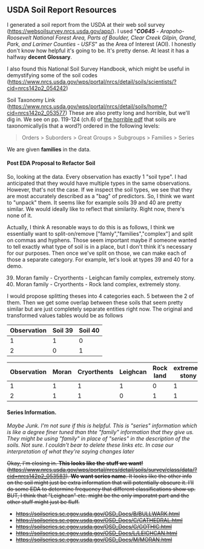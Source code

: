 ## USDA Soil Report Resources

I generated a soil report from the USDA at their web soil survey (https://websoilsurvey.nrcs.usda.gov/app/). I used "***CO645** - Arapaho-Roosevelt National Forest Area, Parts of Boulder, Clear Creek Gilpin, Grand, Park, and Larimer Counties - USFS*" as the Area of Interest (AOI). I honestly don't know how helpful it's going to be. It's pretty dense. At least it has a halfway **decent Glossary**.

I also found this National Soil Survey Handbook, which might be useful in demystifying some of the soil codes (https://www.nrcs.usda.gov/wps/portal/nrcs/detail/soils/scientists/?cid=nrcs142p2_054242)

Soil Taxonomy Link (https://www.nrcs.usda.gov/wps/portal/nrcs/detail/soils/home/?cid=nrcs142p2_053577) These are also pretty long and horrible, but we'll dig in. We see on pp. 119-124 (ch.6) of [the horrible pdf](https://www.nrcs.usda.gov/Internet/FSE_DOCUMENTS/nrcs142p2_051232.pdf) that soils are taxonomically(is that a word?) ordered in the following levels:

> Orders > Suborders > Great Groups > Subgroups > Families > Series 

We are given **families** in the data. 

#### Post EDA Proposal to Refactor Soil

So, looking at the data. Every observation has exactly 1 "soil type". I had anticipated that they would have multiple types in the same observations. However, that's not the case. If we inspect the soil types, we see that they are most accurately described as a "bag" of predictors. So, I think we want to "unpack" them. It seems like for example soils 39 and 40 are pretty similar. We would ideally like to reflect that similarity. Right now, there's none of it.

Actually, I think A resonable ways to do this is as follows, I think we essentially want to split-on/remove ["famly","families","complex"] and split on commas and hyphens. Those seem important maybe if someone wanted to tell exactly what type of soil is in a place, but I don't think it's necessary for our purposes. Then once we've split on those, we can make each of those a separate category. For example, let's look at types 39 and 40 for a demo. 

39. Moran family - Cryorthents - Leighcan family complex, extremely stony.
40. Moran family - Cryorthents - Rock land complex, extremely stony.

I would propose splitting theses into 4 categories each. 5 between the 2 of them. Then we get some overlap between these soils that seem pretty similar but are just completely separate entities right now. The original and transformed values tables would be as follows

|Observation|Soil 39|Soil 40|
|-----------|-------|-------|
|          1|      1|      0|
|          2|      0|      1|

|Observation|Moran|Cryorthents|Leighcan|Rock land|extremely stony|
|-----------|-----|-----------|--------|---------|---------------|
|         1 |   1 |         1 |      1 |       0 |             1 |
|         2 |   1 |         1 |      0 |       1 |             1 |

#### Series Information.

*Maybe Junk. I'm not sure if this is helpful. This is "series" information which is like a degree finer tuned than thte "family" information that they give us. They might be using "family" in place of "series" in the description of the soils. Not sure. I couldn't bear to delete these links etc. In case our interpretation of what they're saying changes later*

~~Okay, I'm closing in. **This looks like the stuff we want!** (https://www.nrcs.usda.gov/wps/portal/nrcs/detail/soils/survey/class/data/?cid=nrcs142p2_053583). **We want series name**. It looks like the other info on the soil might just be extra information that will potentially obscure it. I'll do some EDA to determine frequency that different classifications show up. BUT, I think that "Leighcan" etc. might be the only imporatnt part and the other stuff might just be fluff.~~

* ~~https://soilseries.sc.egov.usda.gov/OSD_Docs/B/BULLWARK.html~~
* ~~https://soilseries.sc.egov.usda.gov/OSD_Docs/C/CATHEDRAL.html~~
* ~~https://soilseries.sc.egov.usda.gov/OSD_Docs/G/GOTHIC.html~~
* ~~https://soilseries.sc.egov.usda.gov/OSD_Docs/L/LEIGHCAN.html~~
* ~~https://soilseries.sc.egov.usda.gov/OSD_Docs/M/MORAN.html~~
